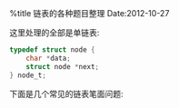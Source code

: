 %title 链表的各种题目整理
Date:2012-10-27

这里处理的全部是单链表:

```c
typedef struct node {
	char *data; 
	struct node *next; 
} node_t;
```

下面是几个常见的链表笔面问题:

## 
